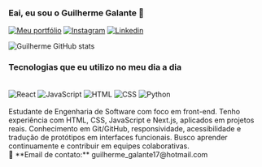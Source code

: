### Eai, eu sou o Guilherme Galante 🤙

[![Meu portfólio](https://img.shields.io/badge/website-000000?style=for-the-badge&logo=About.me&logoColor=white)](https://portfolio-pessoal-infnet.vercel.app/) [![Instagram](https://img.shields.io/badge/Instagram-E4405F?style=for-the-badge&logo=instagram&logoColor=white)](https://www.instagram.com/guilherme_galante17/)
[![Linkedin](https://img.shields.io/badge/LinkedIn-0077B5?style=for-the-badge&logo=linkedin&logoColor=white)](https://www.linkedin.com/in/guilherme-galante-368365299/)

![Guilherme GitHub stats](https://github-readme-stats.vercel.app/api?username=GuilhermeGalante&show_icons=true&theme=onedark)

### Tecnologias que eu utilizo no meu dia a dia  

<div style="display: inline_block"><br/>
    <img align="center" alt="React" src="[https://img.shields.io/badge/JavaScript-F7DF1E?style=for-the-badge&logo=javascript&logoColor=black](https://img.shields.io/badge/-ReactJs-61DAFB?logo=react&logoColor=white&style=for-the-badge)"/>
    <img align="center" alt="JavaScript" src="https://img.shields.io/badge/JavaScript-F7DF1E?style=for-the-badge&logo=javascript&logoColor=black"/>
    <img align="center" alt="HTML" src="https://img.shields.io/badge/HTML-E34F26?style=for-the-badge&logo=html5&logoColor=white"/>
    <img align="center" alt="CSS" src="https://img.shields.io/badge/CSS-1572B6?style=for-the-badge&logo=css3&logoColor=white"/>
    <img align="center" alt="Python" src="https://img.shields.io/badge/Python-3776AB?style=for-the-badge&logo=python&logoColor=white"/>
</div>  

<br/>
Estudante de Engenharia de Software com foco em front-end. Tenho experiência 
com HTML, CSS, JavaScript e Next.js, aplicados em projetos reais. Conhecimento em 
Git/GitHub, responsividade, acessibilidade e tradução de protótipos em interfaces funcionais. 
Busco aprender continuamente e contribuir em equipes colaborativas.
<br/>
📩 **Email de contato:** guilherme_galante17@hotmail.com 


